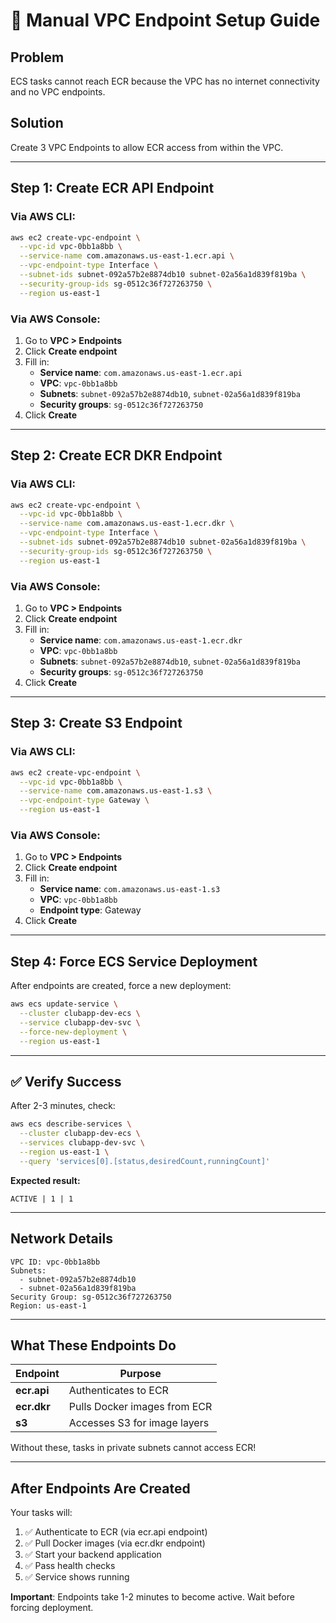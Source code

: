 # 🔧 Manual VPC Endpoint Setup Guide

## Problem
ECS tasks cannot reach ECR because the VPC has no internet connectivity and no VPC endpoints.

## Solution
Create 3 VPC Endpoints to allow ECR access from within the VPC.

---

## Step 1: Create ECR API Endpoint

### Via AWS CLI:
```bash
aws ec2 create-vpc-endpoint \
  --vpc-id vpc-0bb1a8bb \
  --service-name com.amazonaws.us-east-1.ecr.api \
  --vpc-endpoint-type Interface \
  --subnet-ids subnet-092a57b2e8874db10 subnet-02a56a1d839f819ba \
  --security-group-ids sg-0512c36f727263750 \
  --region us-east-1
```

### Via AWS Console:
1. Go to **VPC > Endpoints**
2. Click **Create endpoint**
3. Fill in:
   - **Service name**: `com.amazonaws.us-east-1.ecr.api`
   - **VPC**: `vpc-0bb1a8bb`
   - **Subnets**: `subnet-092a57b2e8874db10`, `subnet-02a56a1d839f819ba`
   - **Security groups**: `sg-0512c36f727263750`
4. Click **Create**

---

## Step 2: Create ECR DKR Endpoint

### Via AWS CLI:
```bash
aws ec2 create-vpc-endpoint \
  --vpc-id vpc-0bb1a8bb \
  --service-name com.amazonaws.us-east-1.ecr.dkr \
  --vpc-endpoint-type Interface \
  --subnet-ids subnet-092a57b2e8874db10 subnet-02a56a1d839f819ba \
  --security-group-ids sg-0512c36f727263750 \
  --region us-east-1
```

### Via AWS Console:
1. Go to **VPC > Endpoints**
2. Click **Create endpoint**
3. Fill in:
   - **Service name**: `com.amazonaws.us-east-1.ecr.dkr`
   - **VPC**: `vpc-0bb1a8bb`
   - **Subnets**: `subnet-092a57b2e8874db10`, `subnet-02a56a1d839f819ba`
   - **Security groups**: `sg-0512c36f727263750`
4. Click **Create**

---

## Step 3: Create S3 Endpoint

### Via AWS CLI:
```bash
aws ec2 create-vpc-endpoint \
  --vpc-id vpc-0bb1a8bb \
  --service-name com.amazonaws.us-east-1.s3 \
  --vpc-endpoint-type Gateway \
  --region us-east-1
```

### Via AWS Console:
1. Go to **VPC > Endpoints**
2. Click **Create endpoint**
3. Fill in:
   - **Service name**: `com.amazonaws.us-east-1.s3`
   - **VPC**: `vpc-0bb1a8bb`
   - **Endpoint type**: Gateway
4. Click **Create**

---

## Step 4: Force ECS Service Deployment

After endpoints are created, force a new deployment:

```bash
aws ecs update-service \
  --cluster clubapp-dev-ecs \
  --service clubapp-dev-svc \
  --force-new-deployment \
  --region us-east-1
```

---

## ✅ Verify Success

After 2-3 minutes, check:

```bash
aws ecs describe-services \
  --cluster clubapp-dev-ecs \
  --services clubapp-dev-svc \
  --region us-east-1 \
  --query 'services[0].[status,desiredCount,runningCount]'
```

**Expected result:**
```
ACTIVE | 1 | 1
```

---

## Network Details

```
VPC ID: vpc-0bb1a8bb
Subnets:
  - subnet-092a57b2e8874db10
  - subnet-02a56a1d839f819ba
Security Group: sg-0512c36f727263750
Region: us-east-1
```

---

## What These Endpoints Do

| Endpoint | Purpose |
|----------|---------|
| **ecr.api** | Authenticates to ECR |
| **ecr.dkr** | Pulls Docker images from ECR |
| **s3** | Accesses S3 for image layers |

Without these, tasks in private subnets cannot access ECR!

---

## After Endpoints Are Created

Your tasks will:
1. ✅ Authenticate to ECR (via ecr.api endpoint)
2. ✅ Pull Docker images (via ecr.dkr endpoint)
3. ✅ Start your backend application
4. ✅ Pass health checks
5. ✅ Service shows running

**Important**: Endpoints take 1-2 minutes to become active. Wait before forcing deployment.

